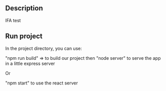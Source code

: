 ## Description

IFA test

## Run project

In the project directory, you can use:

"npm run build" => to build our project
then "node server" to serve the app in a little express server

Or

"npm start" to use the react server
